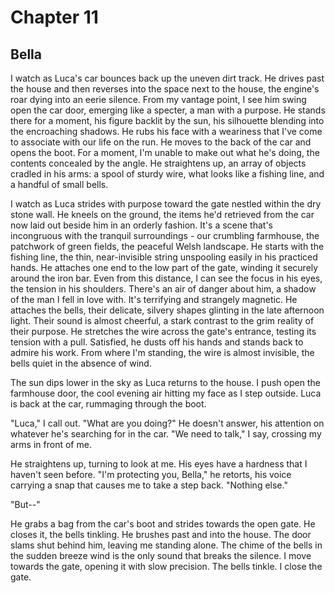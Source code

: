 # Chapter 11
## Bella
 
I watch as Luca's car bounces back up the uneven dirt track. He drives past the house and then reverses into the space next to the house, the engine's roar dying into an eerie silence. From my vantage point, I see him swing open the car door, emerging like a specter, a man with a purpose. He stands there for a moment, his figure backlit by the sun, his silhouette blending into the encroaching shadows. He rubs his face with a weariness that I've come to associate with our life on the run. He moves to the back of the car and opens the boot. For a moment, I'm unable to make out what he's doing, the contents concealed by the angle. He straightens up, an array of objects cradled in his arms: a spool of sturdy wire, what looks like a fishing line, and a handful of small bells.
 
I watch as Luca strides with purpose toward the gate nestled within the dry stone wall. He kneels on the ground, the items he'd retrieved from the car now laid out beside him in an orderly fashion. It's a scene that's incongruous with the tranquil surroundings - our crumbling farmhouse, the patchwork of green fields, the peaceful Welsh landscape. He starts with the fishing line, the thin, near-invisible string unspooling easily in his practiced hands. He attaches one end to the low part of the gate, winding it securely around the iron bar. Even from this distance, I can see the focus in his eyes, the tension in his shoulders. There's an air of danger about him, a shadow of the man I fell in love with. It's terrifying and strangely magnetic. He attaches the bells, their delicate, silvery shapes glinting in the late afternoon light. Their sound is almost cheerful, a stark contrast to the grim reality of their purpose. He stretches the wire across the gate's entrance, testing its tension with a pull. Satisfied, he dusts off his hands and stands back to admire his work. From where I'm standing, the wire is almost invisible, the bells quiet in the absence of wind.
 
The sun dips lower in the sky as Luca returns to the house. I push open the farmhouse door, the cool evening air hitting my face as I step outside. Luca is back at the car, rummaging through the boot.
 
"Luca," I call out. "What are you doing?" He doesn't answer, his attention on whatever he's searching for in the car. "We need to talk," I say, crossing my arms in front of me.
 
He straightens up, turning to look at me. His eyes have a hardness that I haven't seen before. "I'm protecting you, Bella," he retorts, his voice carrying a snap that causes me to take a step back. "Nothing else."
 
"But--"
 
He grabs a bag from the car's boot and strides towards the open gate. He closes it, the bells tinkling. He brushes past and into the house. The door slams shut behind him, leaving me standing alone. The chime of the bells in the sudden breeze wind is the only sound that breaks the silence. I move towards the gate, opening it with slow precision. The bells tinkle. I close the gate.